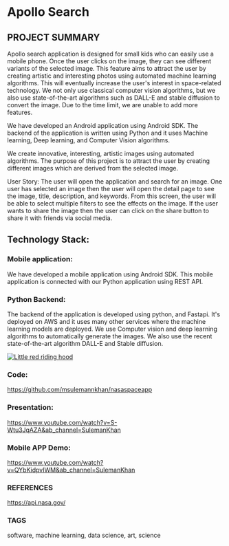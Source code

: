 # Apollo Search


## PROJECT SUMMARY

Apollo search application is designed for small kids who can easily use a mobile phone. Once the user clicks on the image, they can see different variants of the selected image. This feature aims to attract the user by creating artistic and interesting photos using automated machine learning algorithms. This will eventually increase the user's interest in space-related technology. We not only use classical computer vision algorithms, but we also use state-of-the-art algorithms such as DALL-E and stable diffusion to convert the image. Due to the time limit, we are unable to add more features.


We have developed an Android application using Android SDK. The backend of the application is written using Python and it uses Machine learning, Deep learning, and Computer Vision algorithms.





We create innovative, interesting, artistic images using automated algorithms. The purpose of this project is to attract the user by creating different images which are derived from the selected image.



User Story: The user will open the application and search for an image. One user has selected an image then the user will open the detail page to see the image, title, description, and keywords. From this screen, the user will be able to select multiple filters to see the effects on the image. If the user wants to share the image then the user can click on the share button to share it with friends via social media.



## Technology Stack:



### Mobile application:

We have developed a mobile application using Android SDK. This mobile application is connected with our Python application using REST API.



### Python Backend:

The backend of the application is developed using python, and Fastapi. It's deployed on AWS and it uses many other services where the machine learning models are deployed. We use Computer vision and deep learning algorithms to automatically generate the images. We also use the recent state-of-the-art algorithm DALL-E and Stable diffusion.



[![Little red riding hood](http://i.imgur.com/7YTMFQp.png)](https://www.youtube.com/watch?v=S-Wtu3JqAZA&ab_channel=SulemanKhan "Little red riding hood - Click to Watch!")


### Code:

https://github.com/msulemannkhan/nasaspaceapp



### Presentation:

https://www.youtube.com/watch?v=S-Wtu3JqAZA&ab_channel=SulemanKhan



### Mobile APP Demo:

https://www.youtube.com/watch?v=QYbKidpvIWM&ab_channel=SulemanKhan


### REFERENCES
https://api.nasa.gov/

### TAGS
software, machine learning, data science, art, science
